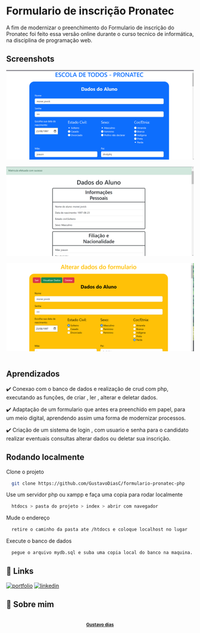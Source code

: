 
# Formulario de inscrição Pronatec

A fim de modernizar o preenchimento do Formulario de inscrição do Pronatec foi feito essa versão online durante o curso tecnico de informática, na disciplina de programação web.



## Screenshots

<img style="margin-bottom:16px;" src="assets/screens/screen1.png" alt="screenshot1">
<img style="margin-bottom:16px;" src="assets/screens/screen2.png" alt="screenshot2">
<img style="margin-bottom:16px;" src="assets/screens/screen3.png" alt="screenshot3">


## Aprendizados

✔️ Conexao com o banco de dados e realização de crud com php, executando as funções, de criar , ler , alterar e deletar dados.

✔️ Adaptação de um formulario que antes era preenchido em papel, para um meio digital, aprendendo assim uma forma de modernizar processos.

✔️ Criação de um sistema de login , com usuario e senha para o candidato realizar eventuais consultas alterar dados ou deletar sua inscrição.


## Rodando localmente

Clone o projeto

```bash
  git clone https://github.com/GustavoDiasC/formulario-pronatec-php
```

Use um servidor php ou xampp e faça uma copia para rodar localmente

```bash
  htdocs > pasta do projeto > index > abrir com navegador
```


Mude o endereço 

```bash
  retire o caminho da pasta ate /htdocs e coloque localhost no lugar
```

Execute o banco de dados
```bash
  pegue o arquivo mydb.sql e suba uma copia local do banco na maquina.
```
## 🔗 Links
[![portfolio](https://img.shields.io/badge/my_portfolio-000?style=for-the-badge&logo=ko-fi&logoColor=white)](https://github.com/GustavoDiasC/)
[![linkedin](https://img.shields.io/badge/linkedin-0A66C2?style=for-the-badge&logo=linkedin&logoColor=white)](https://www.linkedin.com/in/gustavo-dias-497a3b227/)



## 🚀 Sobre mim
<div style="display:flex; align-items:center; justify-content:center;"><a href="https://github.com/GustavoDiasC"><img style="border-radius: 50%;" src="https://avatars.githubusercontent.com/u/113398098?v=4" width="100px;" alt=""/><br /><sub style="display:flex; align-items:center; justify-content:center;" ><b>Gustavo dias</b></sub></a></div>


